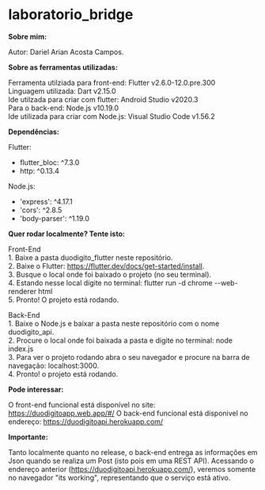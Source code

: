 # laboratorio_bridge

__Sobre mim:__

  Autor: Dariel Arian Acosta Campos.

__Sobre as ferramentas utilizadas:__

  Ferramenta utilziada para front-end: Flutter v2.6.0-12.0.pre.300 <br />
  Linguagem utilizada: Dart v2.15.0 <br />
  Ide utilzada para criar com flutter: Android Studio v2020.3 <br />
  Para o back-end: Node.js v10.19.0 <br />
  Ide utilizada para criar com Node.js: Visual Studio Code v1.56.2 <br />

__Dependências:__

  Flutter: <br />
  - flutter_bloc: ^7.3.0 <br />
  - http: ^0.13.4

  Node.js: <br />
  - 'express': ^4.17.1 <br />
  - 'cors': ^2.8.5 <br />
  - 'body-parser': ^1.19.0
  
__Quer rodar localmente? Tente isto:__

  Front-End <br />
    1. Baixe a pasta duodigito_flutter neste repositório. <br />
    2. Baixe o Flutter: https://flutter.dev/docs/get-started/install. <br />
    3. Busque o local onde foi baixado o projeto (no seu terminal).<br />
    4. Estando nesse local digite no terminal: flutter run -d chrome --web-renderer html<br />
    5. Pronto! O projeto está rodando.<br />

  Back-End <br />
    1. Baixe o Node.js e baixar a pasta neste repositório com o nome duodigito_api.<br />
    2. Procure o local onde foi baixada a pasta e digite no terminal: node index.js<br />
    3. Para ver o projeto rodando abra o seu navegador e procure na barra de navegação: localhost:3000.<br />
    4. Pronto! o projeto está rodando.<br />

__Pode interessar:__
  
  O front-end funcional está disponível no site: https://duodigitoapp.web.app/#/
  O back-end funcional está disponivel no endereço: https://duodigitoapi.herokuapp.com/
  
__Importante:__
  
  Tanto localmente quanto no release, o back-end entrega as informações em Json quando se realiza um Post (isto pois em uma REST API). Acessando o endereço anterior (https://duodigitoapi.herokuapp.com/), veremos somente no navegador "its working", representando que o serviço está ativo.
